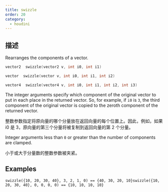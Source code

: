 ```yaml
---
title: swizzle
order: 20
category:
  - houdini
---
```

    
## 描述

Rearranges the components of a vector.

```c
vector2  swizzle(vector2 v, int i0, int i1)
```

```c
vector  swizzle(vector v, int i0, int i1, int i2)
```

```c
vector4  swizzle(vector4 v, int i0, int i1, int i2, int i3)
```

The integer arguments specify which component of the original vector to put in
each place in the returned vector. So, for example, if `i0` is `3`, the third
component of the original vector is copied to the zeroth component of the
returned vector.

整数参数指定将原向量的哪个分量放在返回向量的每个位置上。因此，例如，如果 i0 是 3，原向量的第三个分量将被复制到返回向量的第 2 个分量。

Integer arguments less than `0` or greater than the number of components are
clamped.

小于或大于分量数的整数参数被夹紧。

## Examples

    swizzle({10, 20, 30, 40}, 3, 2, 1, 0) == {40, 30, 20, 10}swizzle({10, 20, 30, 40}, 0, 0, 0, 0) == {10, 10, 10, 10}
